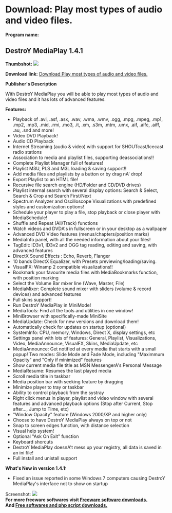 # Download: Play most types of audio and video files.

**Program name:**

## DestroY MediaPlay 1.4.1

  
**Thumbshot:** ![](http://www.freewarefiles.com/screenshot/destroymediaplay_md.gif)   
  
**Download link:** [Download Play most types of audio and video files.](http://freesoftwares.boysofts.com/DestroY-MediaPlay_program_18072.html)  
  


**Publisher's Description**  
  


With DestroY MediaPlay you will be able to play most types of audio and video files and it has lots of advanced features. 

**Features:**

  * Playback of .avi, .asf, .asx, .wav, .wma, .wmv, .ogg, .mpg, .mpeg, .mp1, .mp2, .mp3, .mid, .rmi, .mo3, .it, .xm, .s3m, .mtm, .umx, .aif, .aifc, .aiff, .au, .snd and more! 
  * Video DVD Playback! 
  * Audio CD Playback 
  * Internet Streaming (audio & video) with support for SHOUTcast/Icecast radio stations 
  * Association to media and playlist files, supporting deassociations!! 
  * Complete Playlist Manager full of features! 
  * Playlist M3U, PLS and M3L loading & saving support!! 
  * Add media files and playlists by a button or by drag nA' drop! 
  * Export Playlist to an HTML file! 
  * Recursive file search engine (HD/Folder and CD/DVD drives) 
  * Playlist internal search with several display options: Search & Select, Search & Crop and Search First/Next 
  * Spectrum Analyzer and Oscilloscope Visualizations with predefined styles and customization options! 
  * Schedule your player to play a file, stop playback or close player with MediaSchedule! 
  * Shuffle and Repeat (All/Track) functions 
  * Watch videos and DVDA's in fullscreen or in your desktop as a wallpaper 
  * Advanced DVD Video features (menus/chapters/position marks) 
  * MediaInfo panel, with all the needed information about your files! 
  * TagEdit: ID3v1, ID3v2 and OGG tag reading, editing and saving, with advanced features 
  * DirectX Sound Effects : Echo, Reverb, Flanger 
  * 10 bands DirectX Equalizer, with Presets previewing/loading/saving. 
  * VisualFX: Winamp 2 compatible visualizations!! 
  * Bookmark your favourite media files with MediaBookmarks function, with position marking 
  * Select the Volume Bar mixer line (Wave, Master, File) 
  * MediaMixer: Complete sound mixer with sliders (volume & record devices) and advanced features 
  * Full skins support! 
  * Run DestroY MediaPlay in MiniMode! 
  * MediaTools: Find all the tools and utilities in one window! 
  * MiniBrowser with specifically-made MiniSite 
  * MediaUpdate: Check for new versions and download them! 
  * Automatically check for updates on startup (optional) 
  * SystemInfo: CPU, memory, Windows, Direct X, display settings, etc 
  * Settings panel with lots of features: General, Playlist, Visualizations, Video, MediaAnnounce, VisualFX, Skins, MediaUpdate, etc 
  * MediaAnnounce: Get notified at every media that starts with a small popup! Two modes: Slide Mode and Fade Mode, including "Maximmum Opacity" and "Only if minimized" features 
  * Show current media file title as MSN MessengerA's Personal Message 
  * MediaResume: Resumes the last played media 
  * Scroll media title in taskbar 
  * Media position bar with seeking feature by dragging 
  * Minimize player to tray or taskbar 
  * Ability to control playback from the systray 
  * Right click menus in player, playlist and video window with several features and advanced playback options (Stop after Current, Stop after..., Jump to Time, etc) 
  * "Window Opacity" feature (Windows 2000/XP and higher only) 
  * Choose to have DestroY MediaPlay always on top or not 
  * Snap to screen edges function, with distance selection 
  * Visual help system! 
  * Optional "Ask On Exit" function 
  * Keyboard shorcuts 
  * DestroY MediaPlay doesnA't mess up your registry, all data is saved in an ini file! 
  * Full install and unistall support 

**What's New in version 1.4.1:**

  * Fixed an issue reported in some Windows 7 computers causing DestroY MediaPlay's interface not to show on startup 

  
  
Screenshot: ![](http://www.freewarefiles.com/screenshot/destroymediaplay.gif)   
**For more freeware softwares visit [Freeware software downloads.](http://freesoftwares.boysofts.com/)**   
**And [Free softwares and php script downloads.](http://www.boysofts.com/)**
